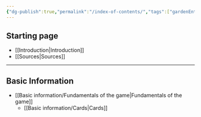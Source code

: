 ```yaml
---
{"dg-publish":true,"permalink":"/index-of-contents/","tags":["gardenEntry"]}
---
```


## Starting page
- [[Introduction\|Introduction]]
- [[Sources\|Sources]]
****
## Basic Information
- [[Basic information/Fundamentals of the game\|Fundamentals of the game]]
	- [[Basic information/Cards\|Cards]]
